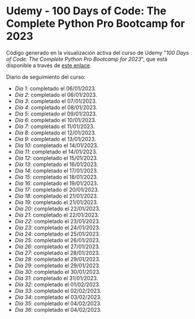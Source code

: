 # Udemy - 100 Days of Code: The Complete Python Pro Bootcamp for 2023

Código generado en la visualización activa del curso de Udemy "*100 Days of Code: The Complete Python Pro Bootcamp for 2023*", que está disponible a través de [este enlace](https://www.udemy.com/course/100-days-of-code/).

Diario de seguimiento del curso:
- *Día 1*: completado el 06/01/2023.
- *Día 2*: completado el 06/01/2023.
- *Día 3*: completado el 07/01/2023.
- *Día 4*: completado el 08/01/2023.
- *Día 5*: completado el 09/01/2023.
- *Día 6*: completado el 10/01/2023.
- *Día 7*: completado el 11/01/2023.
- *Día 8*: completado el 12/01/2023.
- *Día 9*: completado el 13/01/2023.
- *Día 10*: completado el 14/01/2023.
- *Día 11*: completado el 14/01/2023.
- *Día 12*: completado el 15/01/2023.
- *Día 13*: completado el 16/01/2023.
- *Día 14*: completado el 17/01/2023.
- *Día 15*: completado el 18/01/2023.
- *Día 16*: completado el 19/01/2023.
- *Día 17*: completado el 20/01/2023.
- *Día 18*: completado el 21/01/2023.
- *Día 19*: completado el 21/01/2023.
- *Día 20*: completado el 22/01/2023.
- *Día 21*: completado el 22/01/2023.
- *Día 22*: completado el 23/01/2023.
- *Día 23*: completado el 24/01/2023.
- *Día 24*: completado el 25/01/2023.
- *Día 25*: completado el 26/01/2023.
- *Día 26*: completado el 27/01/2023.
- *Día 27*: completado el 28/01/2023.
- *Día 28*: completado el 29/01/2023.
- *Día 29*: completado el 29/01/2023.
- *Día 30*: completado el 30/01/2023.
- *Día 31*: completado el 31/01/2023.
- *Día 32*: completado el 01/02/2023.
- *Día 33*: completado el 02/02/2023.
- *Día 34*: completado el 03/02/2023.
- *Día 35*: completado el 04/02/2023.
- *Día 36*: completado el 04/02/2023.